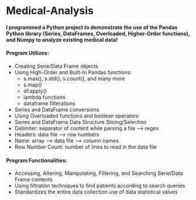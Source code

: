 # Medical-Analysis

#### I programmed a Python project to demonstrate the use of the Pandas Python library (Series, DataFrames, Overloaded, Higher-Order functions), and Numpy to analyze existing medical data!

#### Program Utilizes:
- Creating Serie/Data Frame objects
- Using High-Order and Built-In Pandas functions:
  - s.max(), s.std(), s.count(), and many more
  - s.map()
  - df.apply()
  - lambda functions
  - dataframe filterations
- Series and DataFrame conversions
- Using Overloaded functions and boolean operators
- Series and DataFrame Data Structure Slicing/Selection
- Delimiter: separator of content while parsing a file --> regex
- Headers: data file --> row numbers
- Name: array --> data file --> column names
- Row Number Count: number of lines to read in the data file

#### Program Functionalities:
- Accessing, Altering, Manipulating, Filtering, and Searching Serie/Data Frame contents
- Using filtration techniques to find patients according to search queries
- Standardizes the entire data collection use of data statistical values
